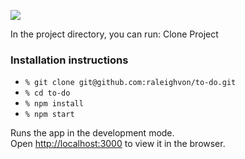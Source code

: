 

![](https://media.giphy.com/media/3ohhwzrQ2fYQZPVUOY/giphy.gif)

In the project directory, you can run:
Clone Project
### Installation instructions
- `% git clone git@github.com:raleighvon/to-do.git`
- `% cd to-do`
- `% npm install`
- `% npm start`

Runs the app in the development mode.<br>
Open [http://localhost:3000](http://localhost:3000) to view it in the browser.
